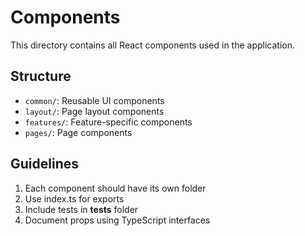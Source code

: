 # Components

This directory contains all React components used in the application.

## Structure

- `common/`: Reusable UI components
- `layout/`: Page layout components
- `features/`: Feature-specific components
- `pages/`: Page components

## Guidelines

1. Each component should have its own folder
2. Use index.ts for exports
3. Include tests in __tests__ folder
4. Document props using TypeScript interfaces 